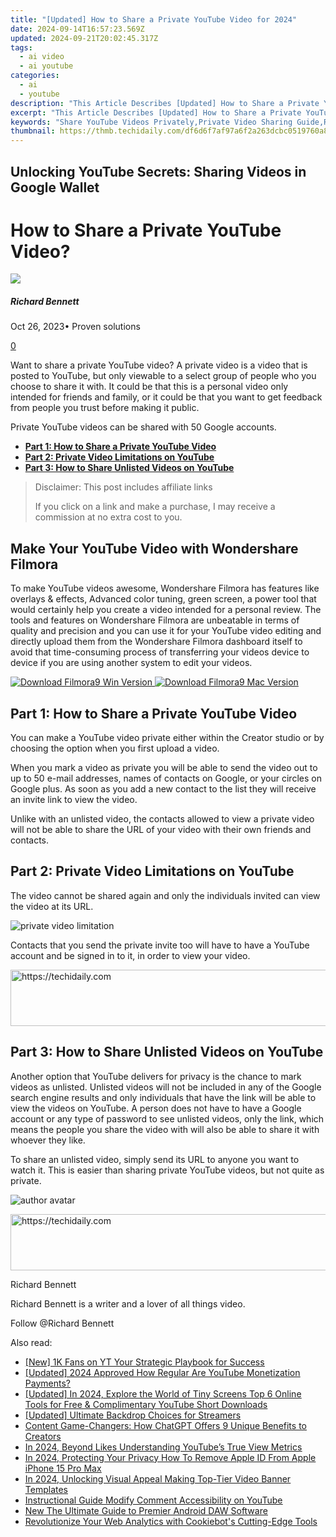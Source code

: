 ```yaml
---
title: "[Updated] How to Share a Private YouTube Video for 2024"
date: 2024-09-14T16:57:23.569Z
updated: 2024-09-21T20:02:45.317Z
tags:
  - ai video
  - ai youtube
categories:
  - ai
  - youtube
description: "This Article Describes [Updated] How to Share a Private YouTube Video for 2024"
excerpt: "This Article Describes [Updated] How to Share a Private YouTube Video for 2024"
keywords: "Share YouTube Videos Privately,Private Video Sharing Guide,Restricting YouTube Video Access,View Only YouTube Links,Securely Sending YouTube Content,Limit Public YouTube Viewers,Personalized YouTube Playback"
thumbnail: https://thmb.techidaily.com/df6d6f7af97a6f2a263dcbc0519760a864ba0996ca5b9b75ea6d971b44c71c22.jpg
---
```


## Unlocking YouTube Secrets: Sharing Videos in Google Wallet

# How to Share a Private YouTube Video?

![](https://images.wondershare.com/filmora/article-images/richard-bennett.jpg)

##### Richard Bennett

 Oct 26, 2023• Proven solutions

[0](#commentsBoxSeoTemplate)

Want to share a private YouTube video? A private video is a video that is posted to YouTube, but only viewable to a select group of people who you choose to share it with. It could be that this is a personal video only intended for friends and family, or it could be that you want to get feedback from people you trust before making it public.

Private YouTube videos can be shared with 50 Google accounts.

* [**Part 1: How to Share a Private YouTube Video**](#share)
* [**Part 2: Private Video Limitations on YouTube**](#limits)
* [**Part 3: How to Share Unlisted Videos on YouTube**](#unlisted)

>  Disclaimer: This post includes affiliate links
>
>  If you click on a link and make a purchase, I may receive a commission at no extra cost to you.
>

## Make Your YouTube Video with Wondershare Filmora

To make YouTube videos awesome, Wondershare Filmora has features like overlays & effects, Advanced color tuning, green screen, a power tool that would certainly help you create a video intended for a personal review. The tools and features on Wondershare Filmora are unbeatable in terms of quality and precision and you can use it for your YouTube video editing and directly upload them from the Wondershare Filmora dashboard itself to avoid that time-consuming process of transferring your videos device to device if you are using another system to edit your videos.

[![Download Filmora9 Win Version](https://images.wondershare.com/filmora/guide/download-btn-win.jpg) ](https://tools.techidaily.com/wondershare/filmora/download/) [![Download Filmora9 Mac Version](https://images.wondershare.com/filmora/guide/download-btn-mac.jpg) ](https://tools.techidaily.com/wondershare/filmora/download/)

## **Part 1: How to Share a Private YouTube Video**

You can make a YouTube video private either within the Creator studio or by choosing the option when you first upload a video.

When you mark a video as private you will be able to send the video out to up to 50 e-mail addresses, names of contacts on Google, or your circles on Google plus. As soon as you add a new contact to the list they will receive an invite link to view the video.

Unlike with an unlisted video, the contacts allowed to view a private video will not be able to share the URL of your video with their own friends and contacts.

## **Part 2: Private Video Limitations on YouTube**

The video cannot be shared again and only the individuals invited can view the video at its URL.

 ![private video limitation](https://images.wondershare.com/filmora/article-images/private-video-limitation.gif)

 Contacts that you send the private invite too will have to have a YouTube account and be signed in to it, in order to view your video.

<!-- affiliate ads begin -->
<a href="https://imp.i357552.net/c/5597632/1001446/11832" target="_top" id="1001446">
  <img src="//a.impactradius-go.com/display-ad/11832-1001446" border="0" alt="https://techidaily.com" width="728" height="90"/>
</a>
<img height="0" width="0" src="https://imp.i357552.net/i/5597632/1001446/11832" style="position:absolute;visibility:hidden;" border="0" />
<!-- affiliate ads end -->

## **Part 3: How to Share Unlisted Videos on YouTube**

Another option that YouTube delivers for privacy is the chance to mark videos as unlisted. Unlisted videos will not be included in any of the Google search engine results and only individuals that have the link will be able to view the videos on YouTube. A person does not have to have a Google account or any type of password to see unlisted videos, only the link, which means the people you share the video with will also be able to share it with whoever they like.

To share an unlisted video, simply send its URL to anyone you want to watch it. This is easier than sharing private YouTube videos, but not quite as private.

![author avatar](https://images.wondershare.com/filmora/article-images/richard-bennett.jpg)

<!-- affiliate ads begin -->
<a href="https://ephamedtechinc.pxf.io/c/5597632/2137209/26400" target="_top" id="2137209">
  <img src="//a.impactradius-go.com/display-ad/26400-2137209" border="0" alt="https://techidaily.com" width="728" height="90"/>
</a>
<img height="0" width="0" src="https://ephamedtechinc.pxf.io/i/5597632/2137209/26400" style="position:absolute;visibility:hidden;" border="0" />
<!-- affiliate ads end -->

Richard Bennett

Richard Bennett is a writer and a lover of all things video.

Follow @Richard Bennett

<ins class="adsbygoogle"
     style="display:block"
     data-ad-format="autorelaxed"
     data-ad-client="ca-pub-7571918770474297"
     data-ad-slot="1223367746"></ins>

<ins class="adsbygoogle"
     style="display:block"
     data-ad-client="ca-pub-7571918770474297"
     data-ad-slot="8358498916"
     data-ad-format="auto"
     data-full-width-responsive="true"></ins>

<span class="atpl-alsoreadstyle">Also read:</span>
<div><ul>
<li><a href="https://youtube-tips.techidaily.com/k-fans-on-yt-your-strategic-playbook-for-success/"><u>[New] 1K Fans on YT Your Strategic Playbook for Success</u></a></li>
<li><a href="https://youtube-sure.techidaily.com/ed-2024-approved-how-regular-are-youtube-monetization-payments/"><u>[Updated] 2024 Approved How Regular Are YouTube Monetization Payments?</u></a></li>
<li><a href="https://youtube-sure.techidaily.com/ed-in-2024-explore-the-world-of-tiny-screens-top-6-online-tools-for-free-and-complimentary-youtube-short-downloads/"><u>[Updated] In 2024, Explore the World of Tiny Screens Top 6 Online Tools for Free & Complimentary YouTube Short Downloads</u></a></li>
<li><a href="https://some-guidance.techidaily.com/updated-ultimate-backdrop-choices-for-streamers/"><u>[Updated] Ultimate Backdrop Choices for Streamers</u></a></li>
<li><a href="https://tech-revival.techidaily.com/content-game-changers-how-chatgpt-offers-9-unique-benefits-to-creators/"><u>Content Game-Changers: How ChatGPT Offers 9 Unique Benefits to Creators</u></a></li>
<li><a href="https://youtube-sure.techidaily.com/24-beyond-likes-understanding-youtubes-true-view-metrics/"><u>In 2024, Beyond Likes Understanding YouTube’s True View Metrics</u></a></li>
<li><a href="https://apple-account.techidaily.com/in-2024-protecting-your-privacy-how-to-remove-apple-id-from-apple-iphone-15-pro-max-by-drfone-ios/"><u>In 2024, Protecting Your Privacy How To Remove Apple ID From Apple iPhone 15 Pro Max</u></a></li>
<li><a href="https://youtube-sure.techidaily.com/24-unlocking-visual-appeal-making-top-tier-video-banner-templates/"><u>In 2024, Unlocking Visual Appeal Making Top-Tier Video Banner Templates</u></a></li>
<li><a href="https://youtube-sure.techidaily.com/uctional-guide-modify-comment-accessibility-on-youtube/"><u>Instructional Guide Modify Comment Accessibility on YouTube</u></a></li>
<li><a href="https://sound-tweaking.techidaily.com/new-the-ultimate-guide-to-premier-android-daw-software/"><u>New The Ultimate Guide to Premier Android DAW Software</u></a></li>
<li><a href="https://data-safeguard.techidaily.com/revolutionize-your-web-analytics-with-cookiebots-cutting-edge-tools/"><u>Revolutionize Your Web Analytics with Cookiebot's Cutting-Edge Tools</u></a></li>
</ul></div>

